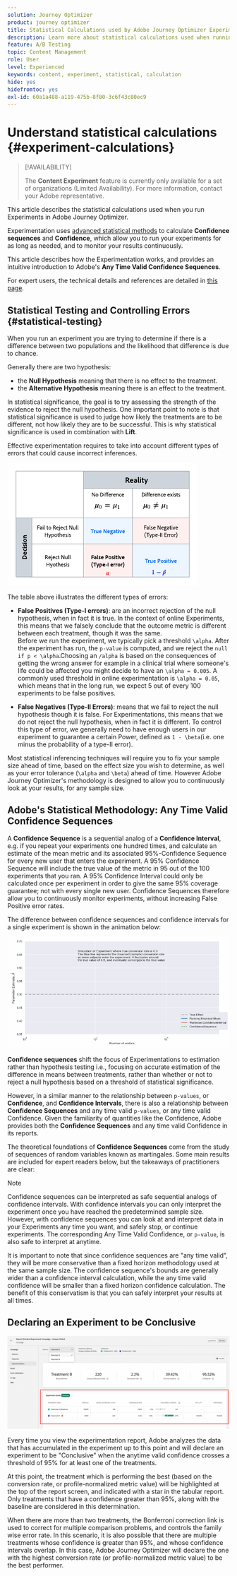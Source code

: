 ```yaml
---
solution: Journey Optimizer
product: journey optimizer
title: Statistical Calculations used by Adobe Journey Optimizer Experimentation
description: Learn more about statistical calculations used when running experiments
feature: A/B Testing
topic: Content Management
role: User
level: Experienced
keywords: content, experiment, statistical, calculation
hide: yes
hidefromtoc: yes
exl-id: 60a1a488-a119-475b-8f80-3c6f43c80ec9
---
```

# Understand statistical calculations {#experiment-calculations}

>[!AVAILABILITY]
>
>The **Content Experiment** feature is currently only available for a set of organizations (Limited Availability). For more information, contact your Adobe representative.

This article describes the statistical calculations used when you run Experiments in Adobe Journey Optimizer. 

Experimentation uses [advanced statistical methods](../campaigns/assets/confidence_sequence_technical_details.pdf) to calculate **Confidence sequences** and **Confidence**, which allow you to run your experiments for as long as needed, and to monitor your results continuously.

This article describes how the Experimentation works, and provides an intuitive introduction to Adobe's **Any Time Valid Confidence Sequences**. 

For expert users, the technical details and references are detailed in [this page](../campaigns/assets/confidence_sequence_technical_details.pdf).

## Statistical Testing and Controlling Errors {#statistical-testing}

When you run an experiment you are trying to determine if there is a difference between two populations and the likelihood that difference is due to chance. 

Generally there are two hypothesis:

* the **Null Hypothesis** meaning that there is no effect to the treatment.
* the **Alternative Hypothesis** meaning there is an effect to the treatment. 

In statistical significance, the goal is to try assessing the strength of the evidence to reject the null hypothesis. One important point to note is that statistical significance is used to judge how likely the treatments are to be different, not how likely they are to be successful. This is why statistical significance is used in combination with **Lift**. 

Effective experimentation requires to take into account different types of errors that could cause incorrect inferences.

![](assets/technote_1.png)

The table above illustrates the different types of errors:

* **False Positives (Type-I errors)**: are an incorrect rejection of the null hypothesis, when in fact it is true. In the context of online Experiments, this means that we falsely conclude that the outcome metric is different between each treatment, though it was the same.
</br>Before we run the experiment, we typically pick a threshold `\alpha`. After the experiment has run, the `p-value` is computed, and we reject the `null if p < \alpha`.Choosing an `/alpha` is based on the consequences of getting the wrong answer for example in a clinical trial where someone's life could be affected you might decide to have an `\alpha = 0.005`. A commonly used threshold in online experimentation is `\alpha = 0.05`, which means that in the long run, we expect 5 out of every 100 experiments to be false positives.

* **False Negatives (Type-II Errors)**: means that we fail to reject the null hypothesis though it is false. For Experimentations, this means that we do not reject the null hypothesis, when in fact it is different. To control this type of error, we generally need to have enough users in our experiment to guarantee a certain Power, defined as `1 - \beta`(i.e. one minus the probability of a type-II error).

Most statistical inferencing techniques will require you to fix your sample size ahead of time, based on the effect size you wish to determine, as well as your error tolerance (`\alpha` and `\beta`) ahead of time. However Adobe Journey Optimizer's methodology is designed to allow you to continuously look at your results, for any sample size.

## Adobe's Statistical Methodology: Any Time Valid Confidence Sequences

A **Confidence Sequence** is a sequential analog of a **Confidence Interval**, e.g. if you repeat your experiments one hundred times, and calculate an estimate of the mean metric and its associated 95%-Confidence Sequence for every new user that enters the experiment. A 95% Confidence Sequence will include the true value of the metric in 95 out of the 100 experiments that you ran. A 95% Confidence Interval could only be calculated once per experiment in order to give the same 95% coverage guarantee; not with every single new user. Confidence Sequences therefore allow you to continuously monitor experiments, without increasing False Positive error rates.

The difference between confidence sequences and confidence intervals for a single experiment is shown in the animation below:

![](assets/technote_2.gif)

**Confidence sequences** shift the focus of Experimentations to estimation rather than hypothesis testing i.e., focusing on accurate estimation of the difference in means between treatments, rather than whether or not to reject a null hypothesis based on a threshold of statistical significance.

However, in a similar manner to the relationship between `p-values`, or **Confidence**, and **Confidence Intervals**, there is also a relationship between **Confidence Sequences** and any time valid `p-values`, or any time valid Confidence. Given the familiarity of quantities like the Confidence, Adobe provides both the **Confidence Sequences** and any time valid Confidence in its reports.

The theoretical foundations of **Confidence Sequences** come from the study of sequences of random variables known as martingales. Some main results are included for expert readers below, but the takeaways of practitioners are clear:

>[!NOTE]
>
>Confidence sequences can be interpreted as safe sequential analogs of confidence intervals. With confidence intervals you can only interpret the experiment once you have reached the predetermined sample size. However, with confidence sequences you can look at and interpret data in your Experiments any time you want, and safely stop, or continue experiments. The corresponding Any Time Valid Confidence, or `p-value`, is also safe to interpret at anytime.

It is important to note that since confidence sequences are "any time valid", they will be more conservative than a fixed horizon methodology used at the same sample size. The confidence sequence's bounds are generally wider than a confidence interval calculation, while the any time valid confidence will be smaller than a fixed horizon confidence calculation. The benefit of this conservatism is that you can safely interpret your results at all times.

## Declaring an Experiment to be Conclusive

![](assets/experimentation_report_2.png)

Every time you view the experimentation report, Adobe analyzes the data that has accumulated in the experiment up to this point and will declare an experiment to be "Conclusive" when the anytime valid confidence crosses a threshold of 95% for at least one of the treatments.

At this point, the treatment which is performing the best (based on the conversion rate, or profile-normalized metric value) will be highlighted at the top of the report screen, and indicated with a star in the tabular report. Only treatments that have a confidence greater than 95%, along with the baseline are considered in this determination.

When there are more than two treatments, the Bonferroni correction link is used to correct for multiple comparison problems, and controls the family wise error rate. In this scenario, it is also possible that there are multiple treatments whose confidence is greater than 95%, and whose confidence intervals overlap. In this case, Adobe Journey Optimizer will declare the one with the highest conversion rate (or profile-normalized metric value) to be the best performer.
